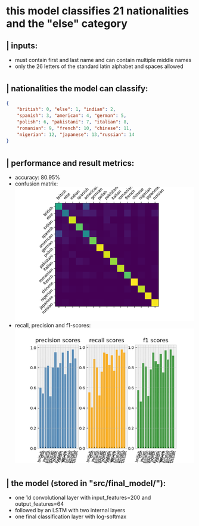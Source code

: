 
# this model classifies 21 nationalities and the "else" category

## | inputs:
 - must contain first and last name and can contain multiple middle names
 - only the 26 letters of the standard latin alphabet and spaces allowed

#

## | nationalities the model can classify:
```json
{
    "british": 0, "else": 1, "indian": 2,
    "spanish": 3, "american": 4, "german": 5,
    "polish": 6, "pakistani": 7, "italian": 8,
    "romanian": 9, "french": 10, "chinese": 11,
    "nigerian": 12, "japanese": 13,"russian": 14
}
```

#

## | performance and result metrics:
 - accuracy: 80.95%
 - confusion matrix: ![confusion_matrix](figures/confusion_matrix.png)
 - recall, precision and f1-scores: ![confusion_matrix](figures/scores.png)

#

## | the model (stored in "src/final_model/"):
 - one 1d convolutional layer with input_features=200 and output_features=64 
 - followed by an LSTM with two internal layers
 - one final classification layer with log-softmax


